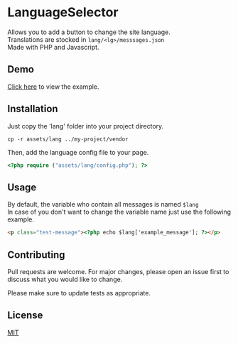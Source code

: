 # LanguageSelector


Allows you to add a button to change the site language.\
Translations are stocked in ```lang/<lg>/messsages.json``` \
Made with PHP and Javascript.

## Demo

[Click here](http://achillebourgault.fr/demos/LanguageSelectorPHP/) to view the example.

## Installation

Just copy the 'lang' folder into your project directory.

```
cp -r assets/lang ../my-project/vendor
```

Then, add the language config file to your page.
```php
<?php require ("assets/lang/config.php"); ?>
```
## Usage
By default, the variable who contain all messages is named ```$lang```\
In case of you don't want to change the variable name just use the following example.

```html
<p class="test-message"><?php echo $lang['example_message']; ?></p>
```

## Contributing
Pull requests are welcome. For major changes, please open an issue first to discuss what you would like to change.

Please make sure to update tests as appropriate.

## License
[MIT](https://choosealicense.com/licenses/mit/)

